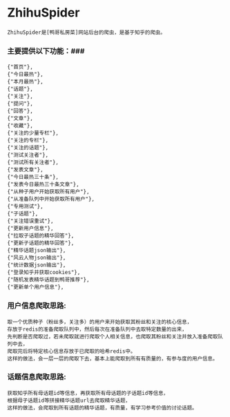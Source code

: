 # ZhihuSpider
	
	ZhihuSpider是[鸭哥私房菜]网站后台的爬虫，是基于知乎的爬虫。

### 主要提供以下功能：###
	{"首页"},
	{"今日最热"},
	{"本月最热"},
	{"话题"},
	{"关注"},
	{"提问"},
	{"回答"},
	{"文章"},
	{"收藏"},
	{"关注的少量专栏"},
	{"关注的专栏"},
	{"关注的话题"},
	{"测试关注者"},
	{"测试所有关注者"},
	{"发表文章"},
	{"今日最热三十条"},
	{"发表今日最热三十条文章"},
	{"从种子用户开始获取所有用户"},
	{"从准备队列中开始获取所有用户"},
	{"专用测试"},
	{"子话题"},
	{"关注错误重试"},
	{"更新用户信息"},
	{"拉取子话题的精华回答"},
	{"更新子话题的精华回答"},
	{"精华话题json输出"},
	{"风云人物json输出"},
	{"统计数据json输出"},
	{"登录知乎并获取cookies"},
	{"随机发表精华话题到鸭哥推荐"},
	{"更新单个用户信息"},

### 用户信息爬取思路: ###
	取一个优质种子（粉丝多，关注多）的用户来开始获取其粉丝和关注的核心信息，
	存放于redis的准备爬取队列中，然后每次在准备队列中去取特定数量的出来，
	先判断是否爬取过，若未爬取就进行爬取个人相关信息，也爬取其粉丝和关注并放入准备爬取队列中去，
	爬取完后将特定核心信息存放于已爬取的哈希redis中。
	这样的做法，会一层一层的爬取下去，基本上能爬取到所有有质量的，有参与度的用户信息。

### 话题信息爬取思路: ###
	获取知乎所有母话题id等信息，再获取所有母话题的子话题id等信息，
	根据母子话题id等拼接精华话题url去爬取精华话题，
	这样的做法，会爬取到所有话题的精华话题，有质量，有学习参考价值的讨论话题。

	
